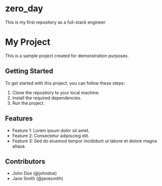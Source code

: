 # zero_day
This is my first repository as a full-stack engineer

# My Project

This is a sample project created for demonstration purposes.

## Getting Started

To get started with this project, you can follow these steps:

1. Clone the repository to your local machine.
2. Install the required dependencies.
3. Run the project.

## Features

- Feature 1: Lorem ipsum dolor sit amet.
- Feature 2: Consectetur adipiscing elit.
- Feature 3: Sed do eiusmod tempor incididunt ut labore et dolore magna aliqua.

## Contributors

- John Doe (@johndoe)
- Jane Smith (@janesmith)
